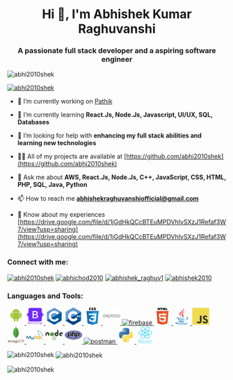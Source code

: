 <h1 align="center">Hi 👋, I'm Abhishek Kumar Raghuvanshi</h1>
<h3 align="center">A passionate full stack developer and a aspiring software engineer</h3>

<p align="left"> <img src="https://komarev.com/ghpvc/?username=abhi2010shek&label=Profile%20views&color=0e75b6&style=flat" alt="abhi2010shek" /> </p>

<p align="left"> <a href="https://github.com/ryo-ma/github-profile-trophy"><img src="https://github-profile-trophy.vercel.app/?username=abhi2010shek" alt="abhi2010shek" /></a> </p>

- 🔭 I’m currently working on [Pathik](https://github.com/abhi2010shek/Pathik)

- 🌱 I’m currently learning **React.Js, Node.Js, Javascript, UI/UX, SQL, Databases**

- 🤝 I’m looking for help with **enhancing my full stack abilities and learning new technologies**

- 👨‍💻 All of my projects are available at [https://github.com/abhi2010shek](https://github.com/abhi2010shek)

- 💬 Ask me about **AWS, React.Js, Node.Js, C++, JavaScript, CSS, HTML, PHP, SQL, Java, Python**

- 📫 How to reach me **abhishekraghuvanshiofficial@gmail.com**

- 📄 Know about my experiences [https://drive.google.com/file/d/1jGdHkQCcBTEuMPDVhIvSXzJ1Refaf3W7/view?usp=sharing](https://drive.google.com/file/d/1jGdHkQCcBTEuMPDVhIvSXzJ1Refaf3W7/view?usp=sharing)

<h3 align="left">Connect with me:</h3>
<p align="left">
<a href="https://linkedin.com/in/abhi2010shek" target="blank"><img align="center" src="https://raw.githubusercontent.com/rahuldkjain/github-profile-readme-generator/master/src/images/icons/Social/linked-in-alt.svg" alt="abhi2010shek" height="30" width="40" /></a>
<a href="https://www.codechef.com/users/abhichod2010" target="blank"><img align="center" src="https://cdn.jsdelivr.net/npm/simple-icons@3.1.0/icons/codechef.svg" alt="abhichod2010" height="30" width="40" /></a>
<a href="https://www.hackerrank.com/abhishek_raghuv1" target="blank"><img align="center" src="https://raw.githubusercontent.com/rahuldkjain/github-profile-readme-generator/master/src/images/icons/Social/hackerrank.svg" alt="abhishek_raghuv1" height="30" width="40" /></a>
<a href="https://www.leetcode.com/abhishek2010" target="blank"><img align="center" src="https://raw.githubusercontent.com/rahuldkjain/github-profile-readme-generator/master/src/images/icons/Social/leet-code.svg" alt="abhishek2010" height="30" width="40" /></a>
</p>

<h3 align="left">Languages and Tools:</h3>
<p align="left"> <a href="https://developer.android.com" target="_blank" rel="noreferrer"> <img src="https://raw.githubusercontent.com/devicons/devicon/master/icons/android/android-original-wordmark.svg" alt="android" width="40" height="40"/> </a> <a href="https://getbootstrap.com" target="_blank" rel="noreferrer"> <img src="https://raw.githubusercontent.com/devicons/devicon/master/icons/bootstrap/bootstrap-plain-wordmark.svg" alt="bootstrap" width="40" height="40"/> </a> <a href="https://www.cprogramming.com/" target="_blank" rel="noreferrer"> <img src="https://raw.githubusercontent.com/devicons/devicon/master/icons/c/c-original.svg" alt="c" width="40" height="40"/> </a> <a href="https://www.w3schools.com/cpp/" target="_blank" rel="noreferrer"> <img src="https://raw.githubusercontent.com/devicons/devicon/master/icons/cplusplus/cplusplus-original.svg" alt="cplusplus" width="40" height="40"/> </a> <a href="https://www.w3schools.com/css/" target="_blank" rel="noreferrer"> <img src="https://raw.githubusercontent.com/devicons/devicon/master/icons/css3/css3-original-wordmark.svg" alt="css3" width="40" height="40"/> </a> <a href="https://expressjs.com" target="_blank" rel="noreferrer"> <img src="https://raw.githubusercontent.com/devicons/devicon/master/icons/express/express-original-wordmark.svg" alt="express" width="40" height="40"/> </a> <a href="https://firebase.google.com/" target="_blank" rel="noreferrer"> <img src="https://www.vectorlogo.zone/logos/firebase/firebase-icon.svg" alt="firebase" width="40" height="40"/> </a> <a href="https://www.w3.org/html/" target="_blank" rel="noreferrer"> <img src="https://raw.githubusercontent.com/devicons/devicon/master/icons/html5/html5-original-wordmark.svg" alt="html5" width="40" height="40"/> </a> <a href="https://www.java.com" target="_blank" rel="noreferrer"> <img src="https://raw.githubusercontent.com/devicons/devicon/master/icons/java/java-original.svg" alt="java" width="40" height="40"/> </a> <a href="https://developer.mozilla.org/en-US/docs/Web/JavaScript" target="_blank" rel="noreferrer"> <img src="https://raw.githubusercontent.com/devicons/devicon/master/icons/javascript/javascript-original.svg" alt="javascript" width="40" height="40"/> </a> <a href="https://www.mongodb.com/" target="_blank" rel="noreferrer"> <img src="https://raw.githubusercontent.com/devicons/devicon/master/icons/mongodb/mongodb-original-wordmark.svg" alt="mongodb" width="40" height="40"/> </a> <a href="https://www.mysql.com/" target="_blank" rel="noreferrer"> <img src="https://raw.githubusercontent.com/devicons/devicon/master/icons/mysql/mysql-original-wordmark.svg" alt="mysql" width="40" height="40"/> </a> <a href="https://nodejs.org" target="_blank" rel="noreferrer"> <img src="https://raw.githubusercontent.com/devicons/devicon/master/icons/nodejs/nodejs-original-wordmark.svg" alt="nodejs" width="40" height="40"/> </a> <a href="https://www.php.net" target="_blank" rel="noreferrer"> <img src="https://raw.githubusercontent.com/devicons/devicon/master/icons/php/php-original.svg" alt="php" width="40" height="40"/> </a> <a href="https://postman.com" target="_blank" rel="noreferrer"> <img src="https://www.vectorlogo.zone/logos/getpostman/getpostman-icon.svg" alt="postman" width="40" height="40"/> </a> <a href="https://www.python.org" target="_blank" rel="noreferrer"> <img src="https://raw.githubusercontent.com/devicons/devicon/master/icons/python/python-original.svg" alt="python" width="40" height="40"/> </a> <a href="https://reactjs.org/" target="_blank" rel="noreferrer"> <img src="https://raw.githubusercontent.com/devicons/devicon/master/icons/react/react-original-wordmark.svg" alt="react" width="40" height="40"/> </a> </p>

<p><img align="left" src="https://github-readme-stats.vercel.app/api/top-langs?username=abhi2010shek&show_icons=true&locale=en&layout=compact" alt="abhi2010shek" /></p>

<p>&nbsp;<img align="center" src="https://github-readme-stats.vercel.app/api?username=abhi2010shek&show_icons=true&locale=en" alt="abhi2010shek" /></p>

<p><img align="center" src="https://github-readme-streak-stats.herokuapp.com/?user=abhi2010shek&" alt="abhi2010shek" /></p>

